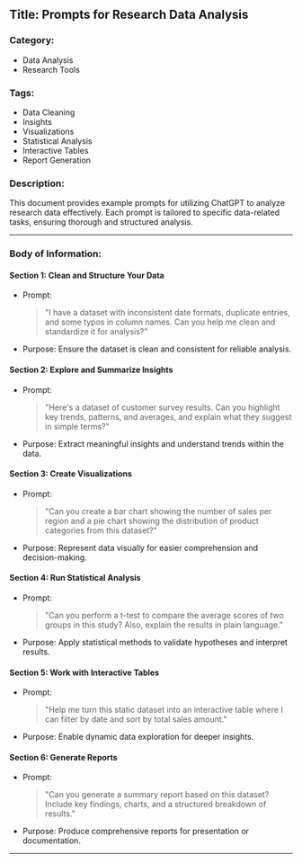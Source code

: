 ## Title: Prompts for Research Data Analysis

### Category:
- Data Analysis
- Research Tools

### Tags:
- Data Cleaning
- Insights
- Visualizations
- Statistical Analysis
- Interactive Tables
- Report Generation

### Description:
This document provides example prompts for utilizing ChatGPT to analyze research data effectively. Each prompt is tailored to specific data-related tasks, ensuring thorough and structured analysis.

---

### Body of Information:

#### Section 1: Clean and Structure Your Data
- Prompt:
  > "I have a dataset with inconsistent date formats, duplicate entries, and some typos in column names. Can you help me clean and standardize it for analysis?"
- Purpose: Ensure the dataset is clean and consistent for reliable analysis.

#### Section 2: Explore and Summarize Insights
- Prompt:
  > "Here's a dataset of customer survey results. Can you highlight key trends, patterns, and averages, and explain what they suggest in simple terms?"
- Purpose: Extract meaningful insights and understand trends within the data.

#### Section 3: Create Visualizations
- Prompt:
  > "Can you create a bar chart showing the number of sales per region and a pie chart showing the distribution of product categories from this dataset?"
- Purpose: Represent data visually for easier comprehension and decision-making.

#### Section 4: Run Statistical Analysis
- Prompt:
  > "Can you perform a t-test to compare the average scores of two groups in this study? Also, explain the results in plain language."
- Purpose: Apply statistical methods to validate hypotheses and interpret results.

#### Section 5: Work with Interactive Tables
- Prompt:
  > "Help me turn this static dataset into an interactive table where I can filter by date and sort by total sales amount."
- Purpose: Enable dynamic data exploration for deeper insights.

#### Section 6: Generate Reports
- Prompt:
  > "Can you generate a summary report based on this dataset? Include key findings, charts, and a structured breakdown of results."
- Purpose: Produce comprehensive reports for presentation or documentation.

---

